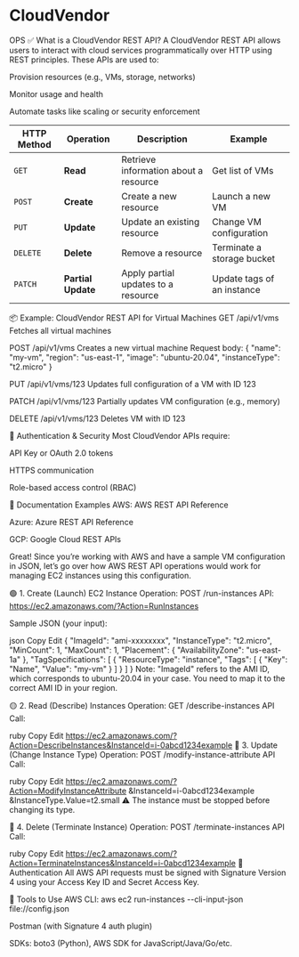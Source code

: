 # CloudVendor
OPS 
✅ What is a CloudVendor REST API?
A CloudVendor REST API allows users to interact with cloud services programmatically over HTTP using REST principles. These APIs are used to:

Provision resources (e.g., VMs, storage, networks)

Monitor usage and health

Automate tasks like scaling or security enforcement

| HTTP Method | Operation          | Description                           | Example                    |
| ----------- | ------------------ | ------------------------------------- | -------------------------- |
| `GET`       | **Read**           | Retrieve information about a resource | Get list of VMs            |
| `POST`      | **Create**         | Create a new resource                 | Launch a new VM            |
| `PUT`       | **Update**         | Update an existing resource           | Change VM configuration    |
| `DELETE`    | **Delete**         | Remove a resource                     | Terminate a storage bucket |
| `PATCH`     | **Partial Update** | Apply partial updates to a resource   | Update tags of an instance |


📦 Example: CloudVendor REST API for Virtual Machines
GET /api/v1/vms
Fetches all virtual machines

POST /api/v1/vms
Creates a new virtual machine
Request body:
{
  "name": "my-vm",
  "region": "us-east-1",
  "image": "ubuntu-20.04",
  "instanceType": "t2.micro"
}



PUT /api/v1/vms/123
Updates full configuration of a VM with ID 123

PATCH /api/v1/vms/123
Partially updates VM configuration (e.g., memory)

DELETE /api/v1/vms/123
Deletes VM with ID 123

🔐 Authentication & Security
Most CloudVendor APIs require:

API Key or OAuth 2.0 tokens

HTTPS communication

Role-based access control (RBAC)


📘 Documentation Examples
AWS: AWS REST API Reference

Azure: Azure REST API Reference

GCP: Google Cloud REST APIs

Great! Since you’re working with AWS and have a sample VM configuration in JSON, let’s go over how AWS REST API operations would work for managing EC2 instances using this configuration.

🟢 1. Create (Launch) EC2 Instance
Operation: POST /run-instances
API: https://ec2.amazonaws.com/?Action=RunInstances

Sample JSON (your input):

json
Copy
Edit
{
  "ImageId": "ami-xxxxxxxx",
  "InstanceType": "t2.micro",
  "MinCount": 1,
  "MaxCount": 1,
  "Placement": {
    "AvailabilityZone": "us-east-1a"
  },
  "TagSpecifications": [
    {
      "ResourceType": "instance",
      "Tags": [
        {
          "Key": "Name",
          "Value": "my-vm"
        }
      ]
    }
  ]
}
Note: "ImageId" refers to the AMI ID, which corresponds to ubuntu-20.04 in your case. You need to map it to the correct AMI ID in your region.

🟡 2. Read (Describe) Instances
Operation: GET /describe-instances
API Call:

ruby
Copy
Edit
https://ec2.amazonaws.com/?Action=DescribeInstances&InstanceId=i-0abcd1234example
🔵 3. Update (Change Instance Type)
Operation: POST /modify-instance-attribute
API Call:

ruby
Copy
Edit
https://ec2.amazonaws.com/?Action=ModifyInstanceAttribute
&InstanceId=i-0abcd1234example
&InstanceType.Value=t2.small
⚠️ The instance must be stopped before changing its type.

🔴 4. Delete (Terminate Instance)
Operation: POST /terminate-instances
API Call:

ruby
Copy
Edit
https://ec2.amazonaws.com/?Action=TerminateInstances&InstanceId=i-0abcd1234example
🔐 Authentication
All AWS API requests must be signed with Signature Version 4 using your Access Key ID and Secret Access Key.

🧰 Tools to Use
AWS CLI: aws ec2 run-instances --cli-input-json file://config.json

Postman (with Signature 4 auth plugin)

SDKs: boto3 (Python), AWS SDK for JavaScript/Java/Go/etc.





